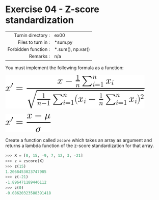 # Exercise 04 - Z-score standardization

|                         |                    |
| -----------------------:| ------------------ |
|   Turnin directory :    |  ex00              |
|   Files to turn in :    |  *sum.py           |
|   Forbidden function :  |  *.sum(), np.var() |
|   Remarks :             |  n/a               |

You must implement the following formula as a function: 
  
![image info](./zscore2.png)

![image info](./zscore1.png)

Create a function called `zscore` which takes an array as argument and returns a lambda function of the z-score standardization for that array.

```python
>>> X = [0, 15, -9, 7, 12, 3, -21]
>>> z = zscore(X)
>>> z(15)
1.2068453023747985
>>> z(-21)
-1.896471189446112
>>> z(0)
-0.08620323588391418
```
